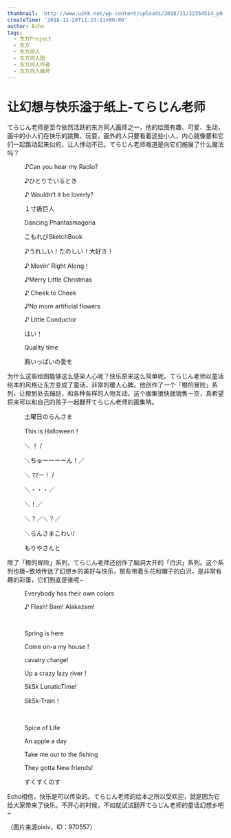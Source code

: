 ```yaml
---
thumbnail: 'http://www.uzkk.net/wp-content/uploads/2018/11/32354514_p0-825x510.jpg'
createTime: '2018-11-28T11:23:11+00:00'
author: Echo
tags:
  - 东方Project
  - 东方
  - 东方同人
  - 东方同人图
  - 东方同人作者
  - 东方同人画师
---
```


# 让幻想与快乐溢于纸上-てらじん老师

てらじん老师是至今依然活跃的东方同人画师之一，他的绘图有趣、可爱、生动，画中的小人们在快乐的跳舞、玩耍，画外的人只要看着这些小人，内心就像要和它们一起飘动起来似的，让人悸动不已。てらじん老师难道是向它们施展了什么魔法吗？

<figure>
  <img src="http://www.uzkk.net/wp-content/uploads/2018/11/31605095_p0.jpg" alt=""/>
  <figcaption>♪Can you hear my Radio?</figcaption>
</figure>

<figure>
  <img src="http://www.uzkk.net/wp-content/uploads/2018/11/31517248_p0.jpg" alt=""/>
  <figcaption>♪ひとりでいるとき</figcaption>
</figure>

<figure>
  <img src="http://www.uzkk.net/wp-content/uploads/2018/11/34176544_p0-1.jpg" alt=""/>
  <figcaption>♪ Wouldn’t it be loverly?</figcaption>
</figure>

<figure>
  <img src="http://www.uzkk.net/wp-content/uploads/2018/11/39196158_p0-1024x638.jpg" alt=""/>
  <figcaption>１寸級巨人</figcaption>
</figure>

<figure>
  <img src="http://www.uzkk.net/wp-content/uploads/2018/11/45199174_p0.jpg" alt=""/>
  <figcaption>Dancing Phantasmagoria</figcaption>
</figure>

<figure>
  <img src="http://www.uzkk.net/wp-content/uploads/2018/11/58356709_p0-1-1024x515.png" alt=""/>
  <figcaption>こもれびSketchBook</figcaption>
</figure>

<figure>
  <img src="http://www.uzkk.net/wp-content/uploads/2018/11/31742794_p0-930x1024.jpg" alt=""/>
  <figcaption>♪うれしい！たのしい！大好き！</figcaption>
</figure>

<figure>
  <img src="http://www.uzkk.net/wp-content/uploads/2018/11/35462957_p0-761x1024.jpg" alt=""/>
  <figcaption>♪ Movin’ Right Along！</figcaption>
</figure>

<figure>
  <img src="http://www.uzkk.net/wp-content/uploads/2018/11/32354514_p0.jpg" alt=""/>
  <figcaption>♪Merry Little Christmas</figcaption>
</figure>

<figure>
  <img src="http://www.uzkk.net/wp-content/uploads/2018/11/33083792_p0.jpg" alt=""/>
  <figcaption>♪ Cheek to Cheek</figcaption>
</figure>

<figure>
  <img src="http://www.uzkk.net/wp-content/uploads/2018/11/30890079_p0.jpg" alt=""/>
  <figcaption>♪No more artificial flowers</figcaption>
</figure>

<figure>
  <img src="http://www.uzkk.net/wp-content/uploads/2018/11/54217478_p0.jpg" alt=""/>
  <figcaption>♪ Little Conductor</figcaption>
</figure>

<figure>
  <img src="http://www.uzkk.net/wp-content/uploads/2018/11/32219667_p0.jpg" alt=""/>
  <figcaption>はい！</figcaption>
</figure>

<figure>
  <img src="http://www.uzkk.net/wp-content/uploads/2018/11/68534228_p0-1.png" alt=""/>
  <figcaption>Quality time</figcaption>
</figure>

<figure>
  <img src="http://www.uzkk.net/wp-content/uploads/2018/11/62723962_p0.jpg" alt=""/>
  <figcaption>胸いっぱいの愛を</figcaption>
</figure>

为什么这些绘图能够这么感染人心呢？快乐原来这么简单呢。てらじん老师以童话绘本的风格让东方变成了童话，非常的暖人心脾。他创作了一个「橙的冒险」系列，让橙到处去蹦跶，和各种各样的人物互动。这个画集很快就销售一空，真希望将来可以和自己的孩子一起翻开てらじん老师的画集呐。

<figure>
  <img src="http://www.uzkk.net/wp-content/uploads/2018/11/43798023_p0.jpg" alt=""/>
  <figcaption>土曜日のらんさま</figcaption>
</figure>

<figure>
  <img src="http://www.uzkk.net/wp-content/uploads/2018/11/31381396_p0.jpg" alt=""/>
  <figcaption>This is Halloween！</figcaption>
</figure>

<figure>
  <img src="http://www.uzkk.net/wp-content/uploads/2018/11/32282174_p0-1.jpg" alt=""/>
  <figcaption>＼ ！ /</figcaption>
</figure>

<figure>
  <img src="http://www.uzkk.net/wp-content/uploads/2018/11/27469136_p0.jpg" alt=""/>
  <figcaption>＼ちゅーーーーん！／</figcaption>
</figure>

<figure>
  <img src="http://www.uzkk.net/wp-content/uploads/2018/11/30832487_p0.jpg" alt=""/>
  <figcaption>＼ ﾏﾏー！ /</figcaption>
</figure>

<figure>
  <img src="http://www.uzkk.net/wp-content/uploads/2018/11/37482413_p0.jpg" alt=""/>
  <figcaption>＼・・・／</figcaption>
</figure>

<figure>
  <img src="http://www.uzkk.net/wp-content/uploads/2018/11/34426355_p0.jpg" alt=""/>
  <figcaption>＼！／</figcaption>
</figure>

<figure>
  <img src="http://www.uzkk.net/wp-content/uploads/2018/11/35436181_p0.jpg" alt=""/>
  <figcaption>＼？／＼？／</figcaption>
</figure>

<figure>
  <img src="http://www.uzkk.net/wp-content/uploads/2018/11/28950286_p0.jpg" alt=""/>
  <figcaption>＼らんさまこわい/</figcaption>
</figure>

<figure>
  <img src="http://www.uzkk.net/wp-content/uploads/2018/11/32971254_p0-1024x708.jpg" alt=""/>
  <figcaption>もりやさんと</figcaption>
</figure>

除了「橙的冒险」系列，てらじん老师还创作了脑洞大开的「白沢」系列。这个系列也极~致地传达了幻想乡的美好与快乐，那些带着头花和帽子的白沢，是非常有趣的彩蛋，它们到底是谁呢~

<figure>
  <img src="http://www.uzkk.net/wp-content/uploads/2018/11/54194352_p0-1024x394.jpg" alt=""/>
  <figcaption>Everybody has their own colors</figcaption>
</figure>

<figure>
  <img src="http://www.uzkk.net/wp-content/uploads/2018/11/45338303_p0-1024x401.jpg" alt=""/>
  <figcaption>♪ Flash! Bam! Alakazam!</figcaption>
</figure>

 

<figure>
  <img src="http://www.uzkk.net/wp-content/uploads/2018/11/68534603_p0-1024x394.jpg" alt=""/>
  <figcaption>Spring is here</figcaption>
</figure>

<figure>
  <img src="http://www.uzkk.net/wp-content/uploads/2018/11/65434971_p0-1024x394.jpg" alt=""/>
  <figcaption>Come on-a my house !</figcaption>
</figure>

<figure>
  <img src="http://www.uzkk.net/wp-content/uploads/2018/11/66506406_p0-1024x396.jpg" alt=""/>
  <figcaption>cavalry charge!</figcaption>
</figure>

<figure>
  <img src="http://www.uzkk.net/wp-content/uploads/2018/11/62761260_p0-1024x394.jpg" alt=""/>
  <figcaption>Up a crazy lazy river !</figcaption>
</figure>

<figure>
  <img src="http://www.uzkk.net/wp-content/uploads/2018/11/58356646_p0-1-1024x394.jpg" alt=""/>
  <figcaption>SkSk LunaticTime!</figcaption>
</figure>

<figure>
  <img src="http://www.uzkk.net/wp-content/uploads/2018/11/40582085_p0-1024x394.jpg" alt=""/>
  <figcaption>SkSk-Train！</figcaption>
</figure>

 

<figure>
  <img src="http://www.uzkk.net/wp-content/uploads/2018/11/47769610_p0-1024x394.jpg" alt=""/>
  <figcaption>Spice of Life</figcaption>
</figure>

<figure>
  <img src="http://www.uzkk.net/wp-content/uploads/2018/11/50063850_p0-1024x394.jpg" alt=""/>
  <figcaption>An apple a day</figcaption>
</figure>

<figure>
  <img src="http://www.uzkk.net/wp-content/uploads/2018/11/51958590_p0-1024x394.jpg" alt=""/>
  <figcaption>
Take me out to the fishing</figcaption>
</figure>

<figure>
  <img src="http://www.uzkk.net/wp-content/uploads/2018/11/43328851_p0-1024x394.jpg" alt=""/>
  <figcaption>They gotta New friends!</figcaption>
</figure>

<figure>
  <img src="http://www.uzkk.net/wp-content/uploads/2018/11/38362340_p0-833x1024.jpg" alt=""/>
  <figcaption>すくすくのす</figcaption>
</figure>

Echo相信，快乐是可以传染的。てらじん老师的绘本之所以受欢迎，就是因为它给大家带来了快乐。不开心的时候，不如就试试翻开てらじん老师的童话幻想乡吧~

（图片来源pixiv，ID：970557）

